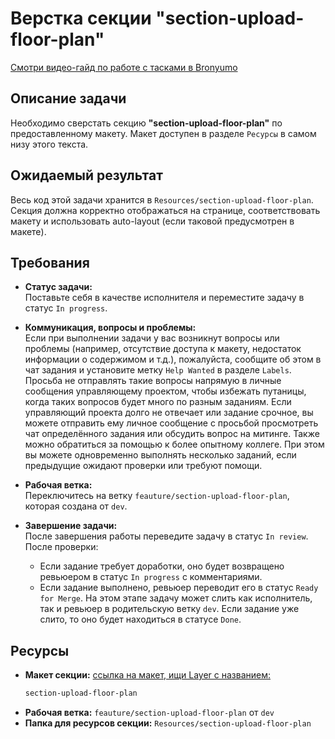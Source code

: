 
# Верстка секции "section-upload-floor-plan"

[Смотри видео-гайд по работе с тасками в Bronyumo](https://google.com)

## Описание задачи
Необходимо сверстать секцию **"section-upload-floor-plan"** по предоставленному макету. Макет доступен в разделе `Ресурсы` в самом низу этого текста.

## Ожидаемый результат
Весь код этой задачи хранится в `Resources/section-upload-floor-plan`. Секция должна корректно отображаться на странице, соответствовать макету и использовать auto-layout (если таковой предусмотрен в макете).

## Требования

- **Статус задачи:**  
  Поставьте себя в качестве исполнителя и переместите задачу в статус `In progress`.

- **Коммуникация, вопросы и проблемы:**  
  Если при выполнении задачи у вас возникнут вопросы или проблемы (например, отсутствие доступа к макету, недостаток информации о содержимом и т.д.), пожалуйста, сообщите об этом в чат задания и установите метку `Help Wanted` в разделе `Labels`. Просьба не отправлять такие вопросы напрямую в личные сообщения управляющему проектом, чтобы избежать путаницы, когда таких вопросов будет много по разным заданиям. Если управляющий проекта долго не отвечает или задание срочное, вы можете отправить ему личное сообщение с просьбой просмотреть чат определённого задания или обсудить вопрос на митинге. Также можно обратиться за помощью к более опытному коллеге.
  При этом вы можете одновременно выполнять несколько заданий, если предыдущие ожидают проверки или требуют помощи.

- **Рабочая ветка:**  
  Переключитесь на ветку `feauture/section-upload-floor-plan`, которая создана от `dev`.

- **Завершение задачи:**  
  После завершения работы переведите задачу в статус `In review`. После проверки:
  - Если задание требует доработки, оно будет возвращено ревьюером в статус `In progress` с комментариями.
  - Если задание выполнено, ревьюер переводит его в статус `Ready for Merge`. На этом этапе задачу может слить как исполнитель, так и ревьюер в родительскую ветку `dev`. Если задание уже слито, то оно будет находиться в статусе `Done`.

## Ресурсы
- **Макет секции:** [ссылка на макет, ищи Layer с названием:](https://www.figma.com/design/XMX1W4mwttgUy8L0a4kzQe/Bronyumo.ua-(special-task-mockup)?node-id=0-1&t=wnXX2PPEWtIi002e-1)
    ```bash
    section-upload-floor-plan
    ```
- **Рабочая ветка:** `feauture/section-upload-floor-plan` от `dev`
- **Папка для ресурсов секции:** `Resources/section-upload-floor-plan`
    